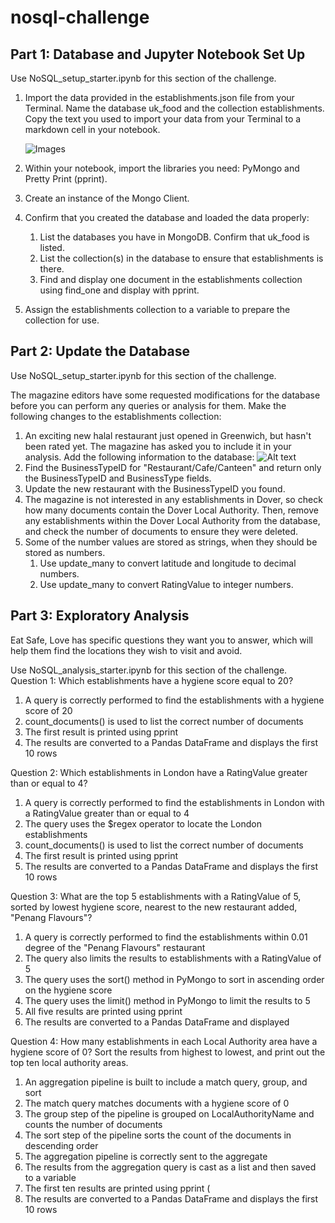# nosql-challenge

## Part 1: Database and Jupyter Notebook Set Up
Use NoSQL_setup_starter.ipynb for this section of the challenge.
1. Import the data provided in the establishments.json file from your Terminal. Name the database uk_food and the collection establishments. Copy the text you used to import your data from your Terminal to a markdown cell in your notebook.

   ![Images](Import_JSON)

2. Within your notebook, import the libraries you need: PyMongo and Pretty Print (pprint).
3. Create an instance of the Mongo Client.
4. Confirm that you created the database and loaded the data properly:
    1. List the databases you have in MongoDB. Confirm that uk_food is listed.
    2. List the collection(s) in the database to ensure that establishments is there.
    3. Find and display one document in the establishments collection using find_one and display with pprint.

5. Assign the establishments collection to a variable to prepare the collection for use.

## Part 2: Update the Database
Use NoSQL_setup_starter.ipynb for this section of the challenge.

The magazine editors have some requested modifications for the database before you can perform any queries or analysis for them. Make the following changes to the establishments collection:
1. An exciting new halal restaurant just opened in Greenwich, but hasn't been rated yet. The magazine has asked you to include it in your analysis. Add the following information to the database:
      ![Alt text](Part_2.PNG)
2. Find the BusinessTypeID for "Restaurant/Cafe/Canteen" and return only the BusinessTypeID and BusinessType fields.
3. Update the new restaurant with the BusinessTypeID you found.
4. The magazine is not interested in any establishments in Dover, so check how many documents contain the Dover Local Authority. Then, remove any establishments within the Dover Local Authority from the database, and check the number of documents to ensure they were deleted.
5. Some of the number values are stored as strings, when they should be stored as numbers.
   1. Use update_many to convert latitude and longitude to decimal numbers.
   2. Use update_many to convert RatingValue to integer numbers.

## Part 3: Exploratory Analysis
Eat Safe, Love has specific questions they want you to answer, which will help them find the locations they wish to visit and avoid.

Use NoSQL_analysis_starter.ipynb for this section of the challenge.
Question 1: Which establishments have a hygiene score equal to 20? 
  1. A query is correctly performed to find the establishments with a hygiene score of 20
  2. count_documents() is used to list the correct number of documents
  3. The first result is printed using pprint
  4. The results are converted to a Pandas DataFrame and displays the first 10 rows 
          
Question 2: Which establishments in London have a RatingValue greater than or equal to 4?
   1. A query is correctly performed to find the establishments in London with a RatingValue greater than or equal to 4
   2. The query uses the $regex operator to locate the London establishments
   3. count_documents() is used to list the correct number of documents
   4. The first result is printed using pprint
   5. The results are converted to a Pandas DataFrame and displays the first 10 rows

Question 3: What are the top 5 establishments with a RatingValue of 5, sorted by lowest hygiene score, nearest to the new restaurant added, "Penang Flavours"? 
   1. A query is correctly performed to find the establishments within 0.01 degree of the "Penang Flavours" restaurant
   2. The query also limits the results to establishments with a RatingValue of 5
   3. The query uses the sort() method in PyMongo to sort in ascending order on the hygiene score
   4. The query uses the limit() method in PyMongo to limit the results to 5
   5. All five results are printed using pprint
   6. The results are converted to a Pandas DataFrame and displayed

Question 4: How many establishments in each Local Authority area have a hygiene score of 0? Sort the results from highest to lowest, and print out the top ten local authority areas.
   1. An aggregation pipeline is built to include a match query, group, and sort
   2. The match query matches documents with a hygiene score of 0
   3. The group step of the pipeline is grouped on LocalAuthorityName and counts the number of documents
   4. The sort step of the pipeline sorts the count of the documents in descending order
   5. The aggregation pipeline is correctly sent to the aggregate
   6. The results from the aggregation query is cast as a list and then saved to a variable
   7. The first ten results are printed using pprint (
   8. The results are converted to a Pandas DataFrame and displays the first 10 rows 
